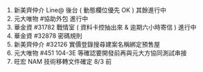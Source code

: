 
1. 新美齊仲介 Line@ 後台 ( 動態欄位優先 OK ) 其餘進行中
2. 元大唯物 #協助外包 進行中
3. 華金資 #31782 戰情室 ( 資料卡控抽出來 & 逾期六小時寄信 ) 進行中
4. 華金資 #32878 密碼規則
6. 新美齊仲介 #32126 實價登錄搜尋建案名稱綁定預售屋
7. 元大唯物 #451 104-3E 等確認要開發前再與元大方協同測試串接
8. 旺宏 NAM 技術移轉文件確定 8/3 前
